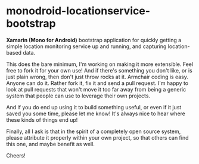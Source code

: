 monodroid-locationservice-bootstrap
===================================

**Xamarin (Mono for Android)** bootstrap application for quickly getting a simple location monitoring service up and running, and capturing location-based data.

This does the bare minimum, I'm working on making it more extensible. Feel free to fork it for your own use! And if there's something you don't like, or is just plain wrong, then don't just throw rocks at it. Armchair coding is easy. Anyone can do it. Rather fork it, fix it and send a pull request. I'm happy to look at pull requests that won't move it too far away from being a generic system that people can use to leverage their own projects.

And if you do end up using it to build something useful, or even if it just saved you some time, please let me know! It's always nice to hear where these kinds of things end up!

Finally, all I ask is that in the spirit of a completely open source system, please attribute it properly within your own project, so that others can find this one, and maybe benefit as well. 

Cheers!
